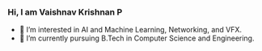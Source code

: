 ### Hi, I am Vaishnav Krishnan P
- 👀 I’m interested in AI and Machine Learning, Networking, and VFX.
- 🌱 I’m currently pursuing B.Tech in Computer Science and Engineering.

<!---
VaishnavKrishnanP/VaishnavKrishnanP is a ✨ special ✨ repository because its `README.md` (this file) appears on your GitHub profile.
You can click the Preview link to take a look at your changes.
--->
